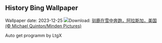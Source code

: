 ## History Bing Wallpaper
Wallpaper date: 2023-12-25
![](https://www.bing.com/th?id=OHR.CaribouChristmas_ZH-CN6264028572_UHD.jpg&w=1000)Download: [驯鹿在雪中奔跑，阿拉斯加，美国 (© Michael Quinton/Minden Pictures)](https://www.bing.com/th?id=OHR.CaribouChristmas_ZH-CN6264028572_UHD.jpg)

Auto get programm by LtgX
